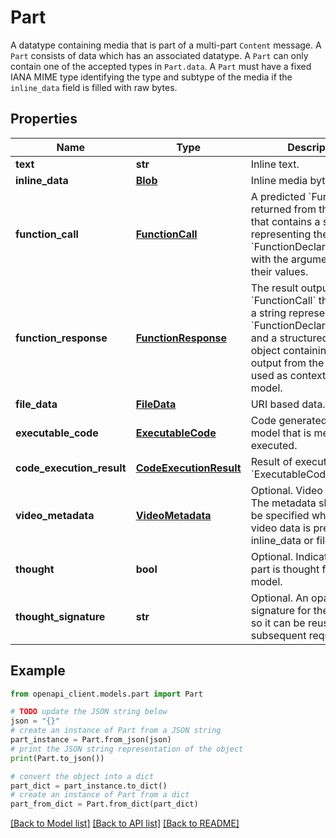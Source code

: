 # Part

A datatype containing media that is part of a multi-part `Content` message.   A `Part` consists of data which has an associated datatype. A `Part` can only  contain one of the accepted types in `Part.data`.   A `Part` must have a fixed IANA MIME type identifying the type and subtype  of the media if the `inline_data` field is filled with raw bytes.

## Properties

Name | Type | Description | Notes
------------ | ------------- | ------------- | -------------
**text** | **str** | Inline text. | [optional] 
**inline_data** | [**Blob**](Blob.md) | Inline media bytes. | [optional] 
**function_call** | [**FunctionCall**](FunctionCall.md) | A predicted &#x60;FunctionCall&#x60; returned from the model that contains  a string representing the &#x60;FunctionDeclaration.name&#x60; with the  arguments and their values. | [optional] 
**function_response** | [**FunctionResponse**](FunctionResponse.md) | The result output of a &#x60;FunctionCall&#x60; that contains a string  representing the &#x60;FunctionDeclaration.name&#x60; and a structured JSON  object containing any output from the function is used as context to  the model. | [optional] 
**file_data** | [**FileData**](FileData.md) | URI based data. | [optional] 
**executable_code** | [**ExecutableCode**](ExecutableCode.md) | Code generated by the model that is meant to be executed. | [optional] 
**code_execution_result** | [**CodeExecutionResult**](CodeExecutionResult.md) | Result of executing the &#x60;ExecutableCode&#x60;. | [optional] 
**video_metadata** | [**VideoMetadata**](VideoMetadata.md) | Optional. Video metadata. The metadata should only be specified while the  video data is presented in inline_data or file_data. | [optional] 
**thought** | **bool** | Optional. Indicates if the part is thought from the model. | [optional] 
**thought_signature** | **str** | Optional. An opaque signature for the thought so it can be reused in  subsequent requests. | [optional] 

## Example

```python
from openapi_client.models.part import Part

# TODO update the JSON string below
json = "{}"
# create an instance of Part from a JSON string
part_instance = Part.from_json(json)
# print the JSON string representation of the object
print(Part.to_json())

# convert the object into a dict
part_dict = part_instance.to_dict()
# create an instance of Part from a dict
part_from_dict = Part.from_dict(part_dict)
```
[[Back to Model list]](../README.md#documentation-for-models) [[Back to API list]](../README.md#documentation-for-api-endpoints) [[Back to README]](../README.md)



